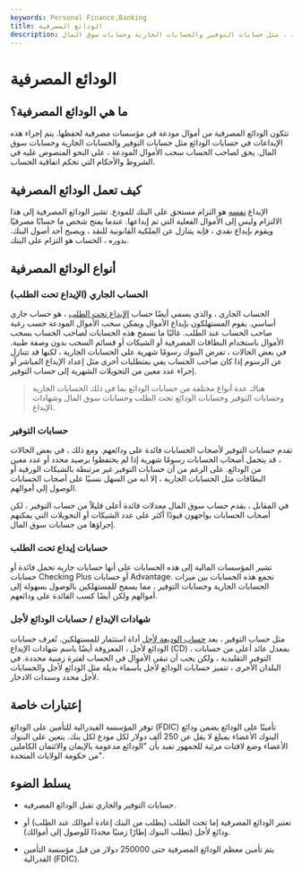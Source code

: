 ```yaml
---
keywords: Personal Finance,Banking
title: الودائع المصرفية
description: الودائع المصرفية هي الأموال التي يتم إيداعها في حساب إيداع في مؤسسة مصرفية ، مثل حسابات التوفير والحسابات الجارية وحسابات سوق المال.
---
```


# الودائع المصرفية
## ما هي الودائع المصرفية؟

تتكون الودائع المصرفية من أموال مودعة في مؤسسات مصرفية لحفظها. يتم إجراء هذه الإيداعات في حسابات الودائع مثل حسابات التوفير والحسابات الجارية وحسابات سوق المال. يحق لصاحب الحساب سحب الأموال المودعة ، على النحو المنصوص عليه في الشروط والأحكام التي تحكم اتفاقية الحساب.

## كيف تعمل الودائع المصرفية

الإيداع [نفسه](/deposit) هو التزام مستحق على البنك للمودع. تشير الودائع المصرفية إلى هذا الالتزام وليس إلى الأموال الفعلية التي تم إيداعها. عندما يفتح شخص ما حسابًا مصرفيًا ويقوم بإيداع نقدي ، فإنه يتنازل عن الملكية القانونية للنقد ، ويصبح أحد أصول البنك. بدوره ، الحساب هو التزام على البنك.

## أنواع الودائع المصرفية

### الحساب الجاري (الإيداع تحت الطلب)

الحساب الجاري ، والذي يسمى أيضًا حساب [الإيداع تحت الطلب](/demanddeposit) ، هو حساب جاري أساسي. يقوم المستهلكون بإيداع الأموال ويمكن سحب الأموال المودعة حسب رغبة صاحب الحساب عند الطلب. غالبًا ما تسمح هذه الحسابات لصاحب الحساب بسحب الأموال باستخدام البطاقات المصرفية أو الشيكات أو قسائم السحب بدون وصفة طبية. في بعض الحالات ، تفرض البنوك رسومًا شهرية على الحسابات الجارية ، لكنها قد تتنازل عن الرسوم إذا كان صاحب الحساب يفي بمتطلبات أخرى مثل إعداد الإيداع المباشر أو إجراء عدد معين من التحويلات الشهرية إلى حساب التوفير.

> هناك عدة أنواع مختلفة من حسابات الودائع بما في ذلك الحسابات الجارية وحسابات التوفير وحسابات الودائع تحت الطلب وحسابات سوق المال وشهادات الإيداع.

>

### حسابات التوفير

تقدم حسابات التوفير لأصحاب الحسابات فائدة على ودائعهم. ومع ذلك ، في بعض الحالات ، قد يتحمل أصحاب الحسابات رسومًا شهرية إذا لم يحتفظوا برصيد محدد أو عدد معين من الودائع. على الرغم من أن حسابات التوفير غير مرتبطة بالشيكات الورقية أو البطاقات مثل الحسابات الجارية ، إلا أنه من السهل نسبيًا على أصحاب الحسابات الوصول إلى أموالهم.

في المقابل ، يقدم حساب سوق المال معدلات فائدة أعلى قليلاً من حساب التوفير ، لكن أصحاب الحسابات يواجهون قيودًا أكثر على عدد الشيكات أو التحويلات التي يمكنهم إجراؤها من حسابات سوق المال.

### حسابات إيداع تحت الطلب

تشير المؤسسات المالية إلى هذه الحسابات على أنها حسابات جارية تحمل فائدة أو حسابات Checking Plus أو حسابات Advantage. تجمع هذه الحسابات بين ميزات الحسابات الجارية وحسابات التوفير ، مما يسمح للمستهلكين بالوصول بسهولة إلى أموالهم ولكن أيضًا كسب الفائدة على ودائعهم.

### شهادات الإيداع / حسابات الودائع لأجل

مثل حساب التوفير ، يعد [حساب الوديعة لأجل](/timedeposit) أداة استثمار للمستهلكين. تُعرف حسابات الودائع لأجل ، المعروفة أيضًا باسم شهادات الإيداع (CD) ، بمعدل عائد أعلى من حسابات التوفير التقليدية ، ولكن يجب أن تبقى الأموال في الحساب لفترة زمنية محددة. في البلدان الأخرى ، تتميز حسابات الودائع لأجل بأسماء بديلة مثل الودائع لأجل والحسابات لأجل محدد وسندات الادخار.

## إعتبارات خاصة

توفر المؤسسة الفيدرالية للتأمين على الودائع (FDIC) تأمينًا على الودائع يضمن ودائع البنوك الأعضاء بمبلغ لا يقل عن 250 ألف دولار لكل مودع لكل بنك. يتعين على البنوك الأعضاء وضع لافتات مرئية للجمهور تفيد بأن "الودائع مدعومة بالإيمان والائتمان الكاملين من حكومة الولايات المتحدة".

## يسلط الضوء

- حسابات التوفير والجاري تقبل الودائع المصرفية.

- تعتبر الودائع المصرفية إما تحت الطلب (يطلب من البنك إعادة أموالك عند الطلب) أو ودائع لأجل (تطلب البنوك إطارًا زمنيًا محددًا للوصول إلى أموالك).

- يتم تأمين معظم الودائع المصرفية حتى 250000 دولار من قبل مؤسسة التأمين الفدرالية (FDIC).

